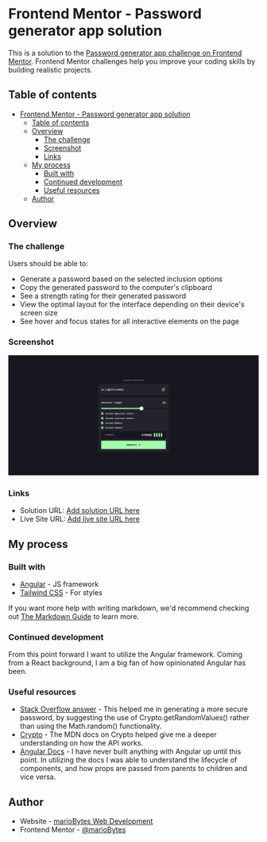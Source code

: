 # Frontend Mentor - Password generator app solution

This is a solution to the [Password generator app challenge on Frontend Mentor](https://www.frontendmentor.io/challenges/password-generator-app-Mr8CLycqjh). Frontend Mentor challenges help you improve your coding skills by building realistic projects.

## Table of contents

- [Frontend Mentor - Password generator app solution](#frontend-mentor---password-generator-app-solution)
  - [Table of contents](#table-of-contents)
  - [Overview](#overview)
    - [The challenge](#the-challenge)
    - [Screenshot](#screenshot)
    - [Links](#links)
  - [My process](#my-process)
    - [Built with](#built-with)
    - [Continued development](#continued-development)
    - [Useful resources](#useful-resources)
  - [Author](#author)

## Overview

### The challenge

Users should be able to:

- Generate a password based on the selected inclusion options
- Copy the generated password to the computer's clipboard
- See a strength rating for their generated password
- View the optimal layout for the interface depending on their device's screen size
- See hover and focus states for all interactive elements on the page

### Screenshot

![Screenshot](./screenshot.png)

### Links

- Solution URL: [Add solution URL here](https://www.frontendmentor.io/solutions/password-generator-app-angular-tailwindcss-typescript-AqJRAPouBD)
- Live Site URL: [Add live site URL here](https://password-generator-app-sage.vercel.app/)

## My process

### Built with

- [Angular](https://angular.io/) - JS framework
- [Tailwind CSS](https://tailwindcss.com/) - For styles

If you want more help with writing markdown, we'd recommend checking out [The Markdown Guide](https://www.markdownguide.org/) to learn more.

### Continued development

From this point forward I want to utilize the Angular framework. Coming from a React background, I am a big fan of how opinionated Angular has been.

### Useful resources

- [Stack Overflow answer](https://stackoverflow.com/a/51540480/10462660) - This helped me in generating a more secure password, by suggesting the use of Crypto.getRandomValues() rather than using the Math.random() functionality.
- [Crypto](https://developer.mozilla.org/en-US/docs/Web/API/Crypto/getRandomValues) - The MDN docs on Crypto helped give me a deeper understanding on how the API works.
- [Angular Docs](https://angular.io/docs) - I have never built anything with Angular up until this point. In utilizing the docs I was able to understand the lifecycle of components, and how props are passed from parents to children and vice versa.

## Author

- Website - [marioBytes Web Development](https://mariobytes.dev)
- Frontend Mentor - [@marioBytes](https://www.frontendmentor.io/profile/marioBytes)
